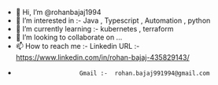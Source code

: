 - 👋 Hi, I’m @rohanbajaj1994
- 👀 I’m interested in :-  Java , Typescript , Automation , python
- 🌱 I’m currently learning :- kubernetes , terraform
- 💞️ I’m looking to collaborate on ...
- 📫 How to reach me :- Linkedin URL :-  https://www.linkedin.com/in/rohan-bajaj-435829143/
-                       Gmail :-  rohan.bajaj991994@gmail.com

<!---
rohanbajaj1994/rohanbajaj1994 is a ✨ special ✨ repository because its `README.md` (this file) appears on your GitHub profile.
You can click the Preview link to take a look at your changes.
--->
